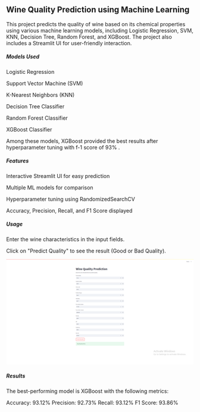 
## Wine Quality Prediction using Machine Learning

This project predicts the quality of wine based on its chemical properties using various machine learning models, including Logistic Regression, SVM, KNN, Decision Tree, Random Forest, and XGBoost. The project also includes a Streamlit UI for user-friendly interaction.

##### Models Used

Logistic Regression

Support Vector Machine (SVM)

K-Nearest Neighbors (KNN)

Decision Tree Classifier

Random Forest Classifier

XGBoost Classifier

Among these models, XGBoost provided the best results after hyperparameter tuning with f-1 score of 93% .

##### Features

Interactive Streamlit UI for easy prediction

Multiple ML models for comparison

Hyperparameter tuning using RandomizedSearchCV

Accuracy, Precision, Recall, and F1 Score displayed

##### Usage

Enter the wine characteristics in the input fields.

Click on "Predict Quality" to see the result (Good or Bad Quality).

![Streamlit UI](https://github.com/Alcatraz16/wine_classifier/blob/main/Screenshot%20(636).png?raw=true)

##### Results

The best-performing model is XGBoost with the following metrics:

Accuracy: 93.12%
Precision: 92.73%
Recall: 93.12%
F1 Score: 93.86%
